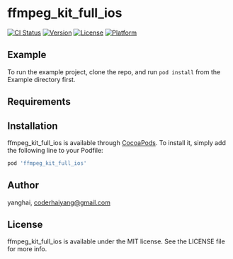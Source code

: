 # ffmpeg_kit_full_ios

[![CI Status](https://img.shields.io/travis/yanghai/ffmpeg_kit_full_ios.svg?style=flat)](https://travis-ci.org/yanghai/ffmpeg_kit_full_ios)
[![Version](https://img.shields.io/cocoapods/v/ffmpeg_kit_full_ios.svg?style=flat)](https://cocoapods.org/pods/ffmpeg_kit_full_ios)
[![License](https://img.shields.io/cocoapods/l/ffmpeg_kit_full_ios.svg?style=flat)](https://cocoapods.org/pods/ffmpeg_kit_full_ios)
[![Platform](https://img.shields.io/cocoapods/p/ffmpeg_kit_full_ios.svg?style=flat)](https://cocoapods.org/pods/ffmpeg_kit_full_ios)

## Example

To run the example project, clone the repo, and run `pod install` from the Example directory first.

## Requirements

## Installation

ffmpeg_kit_full_ios is available through [CocoaPods](https://cocoapods.org). To install
it, simply add the following line to your Podfile:

```ruby
pod 'ffmpeg_kit_full_ios'
```

## Author

yanghai, coderhaiyang@gmail.com

## License

ffmpeg_kit_full_ios is available under the MIT license. See the LICENSE file for more info.
